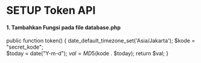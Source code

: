 # SETUP Token API
#### 1. Tambahkan Fungsi pada file database.php
public function token()
    {
        date_default_timezone_set('Asia/Jakarta');
        $kode = "secret_kode";    
        $today = date("Y-m-d");
        $val = MD5($kode . $today);
        return $val;
    }

